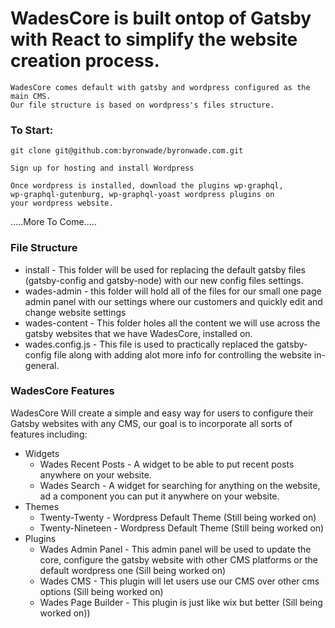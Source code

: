 # WadesCore is built ontop of Gatsby with React to simplify the website creation process. 

```
WadesCore comes default with gatsby and wordpress configured as the main CMS.
Our file structure is based on wordpress's files structure.
```

### To Start:
```
git clone git@github.com:byronwade/byronwade.com.git
```

```
Sign up for hosting and install Wordpress
```

```
Once wordpress is installed, download the plugins wp-graphql, 
wp-graphql-gutenburg, wp-graphql-yoast wordpress plugins on 
your wordpress website.
```

.....More To Come.....


### File Structure
- install - This folder will be used for replacing the default gatsby files (gatsby-config and gatsby-node) with our new config files settings.
- wades-admin - this folder will hold all of the files for our small one page admin panel with our settings where our customers and quickly edit and change website settings
- wades-content - This folder holes all the content we will use across the gatsby websites that we have WadesCore, installed on.
- wades.config.js - This file is used to practically replaced the gatsby-config file along with adding alot more info for controlling the website in-general.

### WadesCore Features
WadesCore Will create a simple and easy way for users to configure their Gatsby websites with any CMS, our goal is to incorporate all sorts of features including:
- Widgets
    - Wades Recent Posts - A widget to be able to put recent posts anywhere on your website.
    - Wades Search - A widget for searching for anything on the website, ad a component you can put it anywhere on your website.
- Themes 
    - Twenty-Twenty - Wordpress Default Theme (Still being worked on)
    - Twenty-Nineteen - Wordpress Default Theme (Still being worked on)
- Plugins
    - Wades Admin Panel - This admin panel will be used to update the core, configure the gatsby website with other CMS platforms or the default wordpress one (Sill being worked on)
    - Wades CMS - This plugin will let users use our CMS over other cms options (Sill being worked on)
    - Wades Page Builder - This plugin is just like wix but better (Sill being worked on))